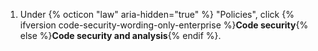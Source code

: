 1. Under {% octicon "law" aria-hidden="true" %} "Policies", click {% ifversion code-security-wording-only-enterprise %}**Code security**{% else %}**Code security and analysis**{% endif %}.
